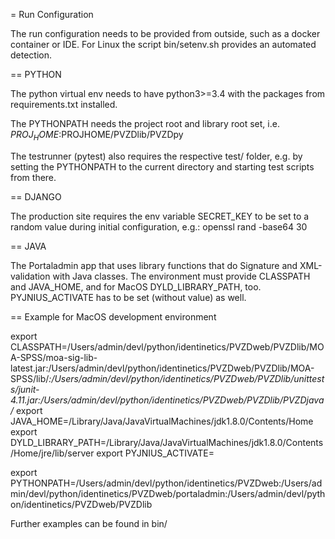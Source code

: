 = Run Configuration

The run configuration needs to be provided from outside, such as a docker container or IDE.
For Linux the script bin/setenv.sh provides an automated detection.

== PYTHON

The python virtual env needs to have python3>=3.4 with the packages from requirements.txt installed.  

The PYTHONPATH needs the project root and library root set, i.e.
$PROJ_HOME:$PROJHOME/PVZDlib/PVZDpy

The testrunner (pytest) also requires the respective test/ folder, 
e.g. by setting the PYTHONPATH to the current directory and starting test scripts from there. 

== DJANGO

The production site requires the env variable SECRET_KEY to be set to a random value during initial configuration, e.g.:
openssl rand -base64 30

== JAVA

The Portaladmin app that uses library functions that do Signature and XML-validation with Java classes. 
The environment must provide CLASSPATH and JAVA_HOME, and for MacOS DYLD_LIBRARY_PATH, too.
PYJNIUS_ACTIVATE has to be set (without value) as well.

== Example for MacOS development environment

export CLASSPATH=/Users/admin/devl/python/identinetics/PVZDweb/PVZDlib/MOA-SPSS/moa-sig-lib-latest.jar:/Users/admin/devl/python/identinetics/PVZDweb/PVZDlib/MOA-SPSS/lib/*:/Users/admin/devl/python/identinetics/PVZDweb/PVZDlib/unittests/junit-4.11.jar:/Users/admin/devl/python/identinetics/PVZDweb/PVZDlib/PVZDjava/*
export JAVA_HOME=/Library/Java/JavaVirtualMachines/jdk1.8.0/Contents/Home
export DYLD_LIBRARY_PATH=/Library/Java/JavaVirtualMachines/jdk1.8.0/Contents/Home/jre/lib/server
export PYJNIUS_ACTIVATE=

export PYTHONPATH=/Users/admin/devl/python/identinetics/PVZDweb:/Users/admin/devl/python/identinetics/PVZDweb/portaladmin:/Users/admin/devl/python/identinetics/PVZDweb/PVZDlib

Further examples can be found in bin/